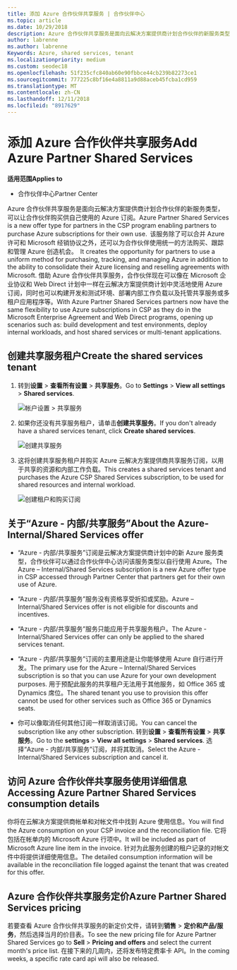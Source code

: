 ```yaml
---
title: 添加 Azure 合作伙伴共享服务 | 合作伙伴中心
ms.topic: article
ms.date: 10/29/2018
description: Azure 合作伙伴共享服务是面向云解决方案提供商计划合作伙伴的新服务类型，可以让合作伙伴购买供自己使用的 Azure 订阅。
author: labrenne
ms.author: labrenne
Keywords: Azure, shared services, tenant
ms.localizationpriority: medium
ms.custom: seodec18
ms.openlocfilehash: 51f235cfc840ab60e90fbbce44cb239b82273ce1
ms.sourcegitcommit: 777225c8bf16e4a8811a9d88aceb45fcba1cd959
ms.translationtype: MT
ms.contentlocale: zh-CN
ms.lasthandoff: 12/11/2018
ms.locfileid: "8917629"
---
```

# <a name="add-azure-partner-shared-services"></a><span data-ttu-id="c5867-103">添加 Azure 合作伙伴共享服务</span><span class="sxs-lookup"><span data-stu-id="c5867-103">Add Azure Partner Shared Services</span></span>

**<span data-ttu-id="c5867-104">适用范围</span><span class="sxs-lookup"><span data-stu-id="c5867-104">Applies to</span></span>**

-  <span data-ttu-id="c5867-105">合作伙伴中心</span><span class="sxs-lookup"><span data-stu-id="c5867-105">Partner Center</span></span>

<span data-ttu-id="c5867-106">Azure 合作伙伴共享服务是面向云解决方案提供商计划合作伙伴的新服务类型，可以让合作伙伴购买供自己使用的 Azure 订阅。</span><span class="sxs-lookup"><span data-stu-id="c5867-106">Azure Partner Shared Services is a new offer type for partners in the CSP program enabling partners to purchase Azure subscriptions for their own use.</span></span><span data-ttu-id="c5867-107">  该服务除了可以合并 Azure 许可和 Microsoft 经销协议之外，还可以为合作伙伴使用统一的方法购买、跟踪和管理 Azure 创造机会。</span><span class="sxs-lookup"><span data-stu-id="c5867-107">  It creates the opportunity for partners to use a uniform method for purchasing, tracking, and managing Azure in addition to the ability to consolidate their Azure licensing and reselling agreements with Microsoft.</span></span> <span data-ttu-id="c5867-108">借助 Azure 合作伙伴共享服务，合作伙伴现在可以像在 Microsoft 企业协议和 Web Direct 计划中一样在云解决方案提供商计划中灵活地使用 Azure 订阅，同时也可以构建开发和测试环境、部署内部工作负载以及托管共享服务或多租户应用程序等。</span><span class="sxs-lookup"><span data-stu-id="c5867-108">With Azure Partner Shared Services partners now have the same flexibility to use Azure subscriptions in CSP as they do in the Microsoft Enterprise Agreement and Web Direct programs, opening up scenarios such as:  build development and test environments, deploy internal workloads, and host shared services or multi-tenant applications.</span></span>  

## <a name="create-the-shared-services-tenant"></a><span data-ttu-id="c5867-109">创建共享服务租户</span><span class="sxs-lookup"><span data-stu-id="c5867-109">Create the shared services tenant</span></span>

1. <span data-ttu-id="c5867-110">转到**设置** > **查看所有设置** > **共享服务**。</span><span class="sxs-lookup"><span data-stu-id="c5867-110">Go to **Settings** > **View all settings** > **Shared services**.</span></span>

    ![**帐户设置** > **共享服务**](images/sharedservices2.png)

2. <span data-ttu-id="c5867-112">如果你还没有共享服务租户，请单击**创建共享服务**。</span><span class="sxs-lookup"><span data-stu-id="c5867-112">If you don't already have a shared services tenant, click **Create shared services**.</span></span>

    ![创建共享服务](images/sharedservices3.png)

3. <span data-ttu-id="c5867-114">这将创建共享服务租户并购买 Azure 云解决方案提供商共享服务订阅，以用于共享的资源和内部工作负载。</span><span class="sxs-lookup"><span data-stu-id="c5867-114">This creates a shared services tenant and purchases the Azure CSP Shared Services subscription, to be used for shared resources and internal workload.</span></span>

    ![创建租户和购买订阅](images/sharedservices5.png)

## <a name="about-the-azure--internalshared-services-offer"></a><span data-ttu-id="c5867-116">关于“Azure - 内部/共享服务”</span><span class="sxs-lookup"><span data-stu-id="c5867-116">About the Azure- Internal/Shared Services offer</span></span>

- <span data-ttu-id="c5867-117">“Azure - 内部/共享服务”订阅是云解决方案提供商计划中的新 Azure 服务类型，合作伙伴可以通过合作伙伴中心访问该服务类型以自行使用 Azure。</span><span class="sxs-lookup"><span data-stu-id="c5867-117">The Azure – Internal/Shared Services subscription is a new Azure offer type in CSP accessed through Partner Center that partners get for their own use of Azure.</span></span> 

- <span data-ttu-id="c5867-118">“Azure - 内部/共享服务”服务没有资格享受折扣或奖励。</span><span class="sxs-lookup"><span data-stu-id="c5867-118">Azure – Internal/Shared Services offer is not eligible for discounts and incentives.</span></span>

- <span data-ttu-id="c5867-119">“Azure - 内部/共享服务”服务只能应用于共享服务租户。</span><span class="sxs-lookup"><span data-stu-id="c5867-119">The Azure - Internal/Shared Services offer can only be applied to the shared services tenant.</span></span>

- <span data-ttu-id="c5867-120">“Azure - 内部/共享服务”订阅的主要用途是让你能够使用 Azure 自行进行开发。</span><span class="sxs-lookup"><span data-stu-id="c5867-120">The primary use for the Azure – Internal/Shared Services subscription is so that you can use Azure for your own development purposes.</span></span> <span data-ttu-id="c5867-121">用于预配此服务的共享租户无法用于其他服务，如 Office 365 或 Dynamics 席位。</span><span class="sxs-lookup"><span data-stu-id="c5867-121">The shared tenant you use to provision this offer cannot be used for other services such as Office 365 or Dynamics seats.</span></span> 

- <span data-ttu-id="c5867-122">你可以像取消任何其他订阅一样取消该订阅。</span><span class="sxs-lookup"><span data-stu-id="c5867-122">You can cancel the subscription like any other subscription.</span></span> <span data-ttu-id="c5867-123">转到**设置** > **查看所有设置** > **共享服务**。</span><span class="sxs-lookup"><span data-stu-id="c5867-123">Go to the **settings** > **View all settings** > **Shared services**.</span></span> <span data-ttu-id="c5867-124">选择“Azure - 内部/共享服务”订阅，并将其取消。</span><span class="sxs-lookup"><span data-stu-id="c5867-124">Select the Azure - Internal/Shared Services subscription and cancel it.</span></span>

## <a name="accessing-azure-partner-shared-services-consumption-details"></a><span data-ttu-id="c5867-125">访问 Azure 合作伙伴共享服务使用详细信息</span><span class="sxs-lookup"><span data-stu-id="c5867-125">Accessing Azure Partner Shared Services consumption details</span></span>

<span data-ttu-id="c5867-126">你将在云解决方案提供商帐单和对帐文件中找到 Azure 使用信息。</span><span class="sxs-lookup"><span data-stu-id="c5867-126">You will find the Azure consumption on your CSP invoice and the reconciliation file.</span></span> <span data-ttu-id="c5867-127">它将包括在帐单内的 Microsoft Azure 行项中。</span><span class="sxs-lookup"><span data-stu-id="c5867-127">It will be included as part of Microsoft Azure line item in the invoice.</span></span> <span data-ttu-id="c5867-128">针对为此服务创建的租户记录的对帐文件中将提供详细使用信息。</span><span class="sxs-lookup"><span data-stu-id="c5867-128">The detailed consumption information will be available in the reconciliation file logged against the tenant that was created for this offer.</span></span> 

## <a name="azure-partner-shared-services-pricing"></a><span data-ttu-id="c5867-129">Azure 合作伙伴共享服务定价</span><span class="sxs-lookup"><span data-stu-id="c5867-129">Azure Partner Shared Services pricing</span></span>

<span data-ttu-id="c5867-130">若要查看 Azure 合作伙伴共享服务的新定价文件，请转到**销售** > **定价和产品/服务**，然后选择当月的价目表。</span><span class="sxs-lookup"><span data-stu-id="c5867-130">To see the new pricing file for Azure Partner Shared Services go to **Sell** > **Pricing and offers** and select the current month's price list.</span></span> <span data-ttu-id="c5867-131">在接下来的几周内，还将发布特定费率卡 API。</span><span class="sxs-lookup"><span data-stu-id="c5867-131">In the coming weeks, a specific rate card api will also be released.</span></span>


